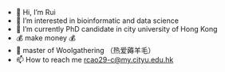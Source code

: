 - 👋 Hi, I’m Rui 
- 👀 I’m interested in bioinformatic and data science
- 🌱 I’m currently PhD candidate in city university of Hong Kong
- 💰 make money 💰
- 🚬 master of Woolgathering （热爱薅羊毛）
- 📫 How to reach me rcao29-c@my.cityu.edu.hk

<!---
caorui12/caorui12 is a ✨ special ✨ repository because its `README.md` (this file) appears on your GitHub profile.
You can click the Preview link to take a look at your changes.
--->
